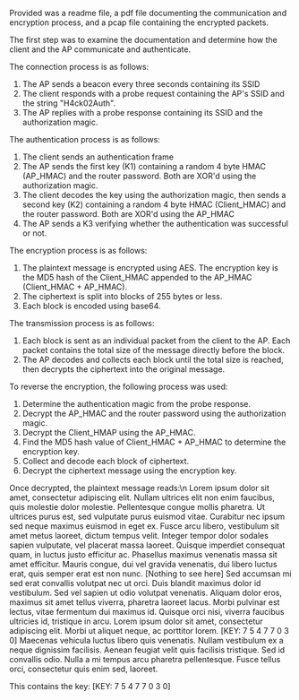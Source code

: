 Provided was a readme file, a pdf file documenting the communication and encryption process, and a pcap file containing the encrypted packets.

The first step was to examine the documentation and determine how the client and the AP communicate and authenticate.

The connection process is as follows:
  1. The AP sends a beacon every three seconds containing its SSID
  2. The client responds with a probe request containing the AP's SSID and the string "H4ck02Auth".
  3. The AP replies with a probe response containing its SSID and the authorization magic.

The authentication process is as follows:
  1. The client sends an authentication frame
  2. The AP sends the first key (K1) containing a random 4 byte HMAC (AP_HMAC) and the router password. Both are XOR'd using the authorization magic.
  3. The client decodes the key using the authorization magic, then sends a second key (K2) containing a random 4 byte HMAC (Client_HMAC) and the router password. Both are XOR'd using the AP_HMAC
  4. The AP sends a K3 verifying whether the authentication was successful or not.

The encryption process is as follows:
  1. The plaintext message is encrypted using AES. The encryption key is the MD5 hash of the Client_HMAC appended to the AP_HMAC (Client_HMAC + AP_HMAC).
  2. The ciphertext is split into blocks of 255 bytes or less.
  3. Each block is encoded using base64.

The transmission process is as follows:
  1. Each block is sent as an individual packet from the client to the AP. Each packet contains the total size of the message directly before the block.
  2. The AP decodes and collects each block until the total size is reached, then decrypts the ciphertext into the original message.

To reverse the encryption, the following process was used:
  1. Determine the authentication magic from the probe response.
  2. Decrypt the AP_HMAC and the router password using the authorization magic.
  3. Decrypt the Client_HMAP using the AP_HMAC.
  4. Find the MD5 hash value of Client_HMAC + AP_HMAC to determine the encryption key.
  5. Collect and decode each block of ciphertext.
  6. Decrypt the ciphertext message using the encryption key.

Once decrypted, the plaintext message reads:\n
Lorem ipsum dolor sit amet, consectetur adipiscing elit. Nullam ultrices elit non enim faucibus, quis molestie dolor molestie. Pellentesque congue mollis pharetra. Ut ultrices purus est, sed vulputate purus euismod vitae. Curabitur nec ipsum sed neque maximus euismod in eget ex. Fusce arcu libero, vestibulum sit amet metus laoreet, dictum tempus velit. Integer tempor dolor sodales sapien vulputate, vel placerat massa laoreet. Quisque imperdiet consequat quam, in luctus justo efficitur ac. Phasellus maximus venenatis massa sit amet efficitur. Mauris congue, dui vel gravida venenatis, dui libero luctus erat, quis semper erat est non nunc.
[Nothing to see here]
Sed accumsan mi sed erat convallis volutpat nec ut orci. Duis blandit maximus dolor id vestibulum. Sed vel sapien ut odio volutpat venenatis. Aliquam dolor eros, maximus sit amet tellus viverra, pharetra laoreet lacus. Morbi pulvinar est lectus, vitae fermentum dui maximus id. Quisque orci nisi, viverra faucibus ultricies id, tristique in arcu. Lorem ipsum dolor sit amet, consectetur adipiscing elit. Morbi ut aliquet neque, ac porttitor lorem.
[KEY: 7 5 4 7 7 0 3 0]
Maecenas vehicula luctus libero quis venenatis. Nullam vestibulum ex a neque dignissim facilisis. Aenean feugiat velit quis facilisis tristique. Sed id convallis odio. Nulla a mi tempus arcu pharetra pellentesque. Fusce tellus orci, consectetur quis enim sed, laoreet.

This contains the key: [KEY: 7 5 4 7 7 0 3 0]
